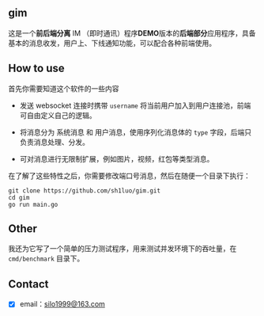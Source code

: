 ## gim

这是一个**前后端分离** IM （即时通讯）程序**DEMO**版本的**后端部分**应用程序，具备基本的消息收发，用户上、下线通知功能，可以配合各种前端使用。

## How to use

首先你需要知道这个软件的一些内容

- 发送 websocket 连接时携带 `username` 将当前用户加入到用户连接池，前端可自由定义自己的逻辑。

- 将消息分为 系统消息 和 用户消息，使用序列化消息体的 `type` 字段，后端只负责消息处理、分发。

- 可对消息进行无限制扩展，例如图片，视频，红包等类型消息。

在了解了这些特性之后，你需要修改端口号消息，然后在随便一个目录下执行：

```
git clone https://github.com/sh1luo/gim.git
cd gim
go run main.go
```

## Other

我还为它写了一个简单的压力测试程序，用来测试并发环境下的吞吐量，在`cmd/benchmark` 目录下。

## Contact

- [x] email：silo1999@163.com